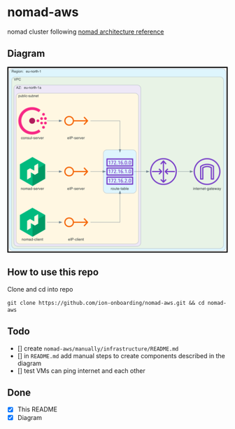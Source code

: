 # nomad-aws
nomad cluster following [nomad architecture reference](https://learn.hashicorp.com/tutorials/nomad/production-reference-architecture-vm-with-consul?in=nomad/enterprise)

## Diagram
![](screenshots/2022-04-02-14-04-27.png)

## How to use this repo
Clone and cd into repo
```
git clone https://github.com/ion-onboarding/nomad-aws.git && cd nomad-aws
```

## Todo
- [] create `nomad-aws/manually/infrastructure/README.md`
- [] in `README.md` add manual steps to create components described in the diagram
- [] test VMs can ping internet and each other

## Done
- [x] This README
- [x] Diagram
